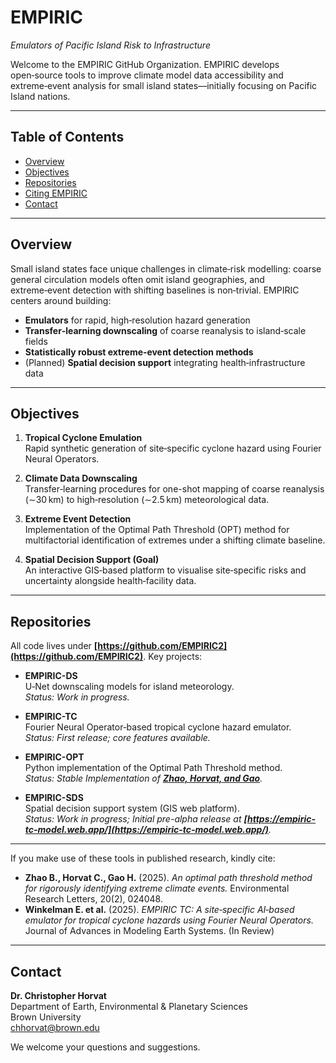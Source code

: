 # EMPIRIC  
*Emulators of Pacific Island Risk to Infrastructure*

Welcome to the EMPIRIC GitHub Organization. EMPIRIC develops open‑source tools to improve climate model data accessibility and extreme‑event analysis for small island states—initially focusing on Pacific Island nations.

---

## Table of Contents

- [Overview](#overview)  
- [Objectives](#objectives)  
- [Repositories](#repositories)  
- [Citing EMPIRIC](#citing-empiric)  
- [Contact](#contact)  

---

## Overview

Small island states face unique challenges in climate‑risk modelling: coarse general circulation models often omit island geographies, and extreme‑event detection with shifting baselines is non‑trivial. EMPIRIC centers around building:

- **Emulators** for rapid, high‑resolution hazard generation  
- **Transfer‑learning downscaling** of coarse reanalysis to island‑scale fields  
- **Statistically robust extreme‑event detection methods**  
- (Planned) **Spatial decision support** integrating health‑infrastructure data  

---

## Objectives

1. **Tropical Cyclone Emulation**  
   Rapid synthetic generation of site‑specific cyclone hazard using Fourier Neural Operators.  

2. **Climate Data Downscaling**  
   Transfer‑learning procedures for one-shot mapping of coarse reanalysis (∼30 km) to high‑resolution (∼2.5 km) meteorological data.  

3. **Extreme Event Detection**  
   Implementation of the Optimal Path Threshold (OPT) method for multifactorial identification of extremes under a shifting climate baseline.  

4. **Spatial Decision Support (Goal)**  
   An interactive GIS‑based platform to visualise site‑specific risks and uncertainty alongside health‑facility data.  

---

## Repositories

All code lives under **[https://github.com/EMPIRIC2](https://github.com/EMPIRIC2)**. Key projects:

- **EMPIRIC-DS**  
  U‑Net downscaling models for island meteorology.  
  _Status: Work in progress._  

- **EMPIRIC-TC**  
  Fourier Neural Operator‑based tropical cyclone hazard emulator.  
  _Status: First release; core features available._  

- **EMPIRIC-OPT**  
  Python implementation of the Optimal Path Threshold method.  
  _Status: Stable Implementation of **[Zhao, Horvat, and Gao](https://iopscience.iop.org/article/10.1088/1748-9326/adae24)**._  

- **EMPIRIC-SDS**  
  Spatial decision support system (GIS web platform).  
  _Status: Work in progress; Initial pre-alpha release at **[https://empiric-tc-model.web.app/](https://empiric-tc-model.web.app/)**._  

---

If you make use of these tools in published research, kindly cite:

- **Zhao B., Horvat C., Gao H.** (2025). *An optimal path threshold method for rigorously identifying extreme climate events.* Environmental Research Letters, 20(2), 024048.  
- **Winkelman E. et al.** (2025). *EMPIRIC TC: A site‑specific AI‑based emulator for tropical cyclone hazards using Fourier Neural Operators.* Journal of Advances in Modeling Earth Systems. (In Review)

---

## Contact

**Dr. Christopher Horvat**  
Department of Earth, Environmental & Planetary Sciences  
Brown University  
[chhorvat@brown.edu](mailto:horvat@brown.edu)  

We welcome your questions and suggestions.  
